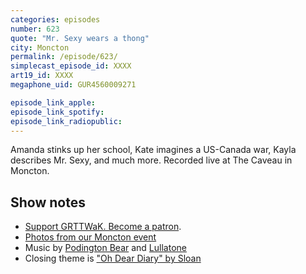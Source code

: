 ```yaml
---
categories: episodes
number: 623
quote: "Mr. Sexy wears a thong"
city: Moncton
permalink: /episode/623/
simplecast_episode_id: XXXX
art19_id: XXXX
megaphone_uid: GUR4560009271

episode_link_apple: 
episode_link_spotify: 
episode_link_radiopublic: 
---
```


Amanda stinks up her school, Kate imagines a US-Canada war, Kayla describes Mr. Sexy, and much more. Recorded live at The Caveau in Moncton.

## Show notes
* [Support GRTTWaK. Become a patron](https://grownupsreadthingstheywroteaskids.com/support/?utm_source=podcast&utm_medium=referral&utm_campaign=623).
* [Photos from our Moncton event](https://www.facebook.com/pg/grownupsreadthingstheywroteaskids/photos/?tab=album&album_id=10156779082093600&ref=page_internal)
* Music by [Podington Bear](https://geo.itunes.apple.com/us/artist/podington-bear/id250459572?at=10lR7u&mt=1&app=music) and [Lullatone](https://geo.itunes.apple.com/us/artist/lullatone/id34467705?at=10lR7u&mt=1&app=music)
* Closing theme is ["Oh Dear Diary" by Sloan](http://sloan.spinshop.com/details/9850)